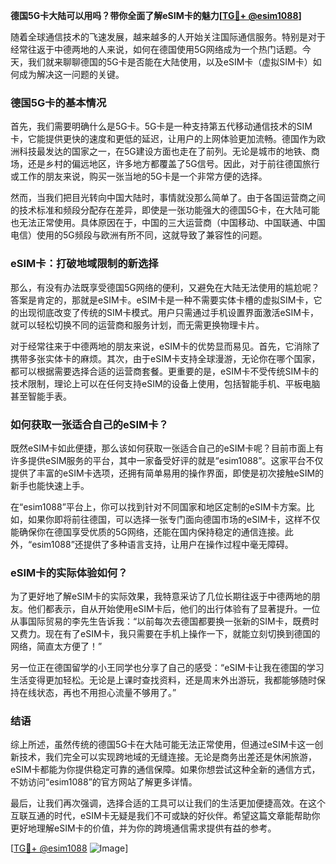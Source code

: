 **德国5G卡大陆可以用吗？带你全面了解eSIM卡的魅力[[TG💪+ @esim1088](https://t.me/s/esim1088)]**

随着全球通信技术的飞速发展，越来越多的人开始关注国际通信服务。特别是对于经常往返于中德两地的人来说，如何在德国使用5G网络成为一个热门话题。今天，我们就来聊聊德国的5G卡是否能在大陆使用，以及eSIM卡（虚拟SIM卡）如何成为解决这一问题的关键。

### 德国5G卡的基本情况

首先，我们需要明确什么是5G卡。5G卡是一种支持第五代移动通信技术的SIM卡，它能提供更快的速度和更低的延迟，让用户的上网体验更加流畅。德国作为欧洲科技最发达的国家之一，在5G建设方面也走在了前列。无论是城市的地铁、商场，还是乡村的偏远地区，许多地方都覆盖了5G信号。因此，对于前往德国旅行或工作的朋友来说，购买一张当地的5G卡是一个非常方便的选择。

然而，当我们把目光转向中国大陆时，事情就没那么简单了。由于各国运营商之间的技术标准和频段分配存在差异，即使是一张功能强大的德国5G卡，在大陆可能也无法正常使用。具体原因在于，中国的三大运营商（中国移动、中国联通、中国电信）使用的5G频段与欧洲有所不同，这就导致了兼容性的问题。

### eSIM卡：打破地域限制的新选择

那么，有没有办法既享受德国5G网络的便利，又避免在大陆无法使用的尴尬呢？答案是肯定的，那就是eSIM卡。eSIM卡是一种不需要实体卡槽的虚拟SIM卡，它的出现彻底改变了传统的SIM卡模式。用户只需通过手机设置界面激活eSIM卡，就可以轻松切换不同的运营商和服务计划，而无需更换物理卡片。

对于经常往来于中德两地的朋友来说，eSIM卡的优势显而易见。首先，它消除了携带多张实体卡的麻烦。其次，由于eSIM卡支持全球漫游，无论你在哪个国家，都可以根据需要选择合适的运营商套餐。更重要的是，eSIM卡不受传统SIM卡的技术限制，理论上可以在任何支持eSIM的设备上使用，包括智能手机、平板电脑甚至智能手表。

### 如何获取一张适合自己的eSIM卡？

既然eSIM卡如此便捷，那么该如何获取一张适合自己的eSIM卡呢？目前市面上有许多提供eSIM服务的平台，其中一家备受好评的就是“esim1088”。这家平台不仅提供了丰富的eSIM卡选项，还拥有简单易用的操作界面，即使是初次接触eSIM的新手也能快速上手。

在“esim1088”平台上，你可以找到针对不同国家和地区定制的eSIM卡方案。比如，如果你即将前往德国，可以选择一张专门面向德国市场的eSIM卡，这样不仅能确保你在德国享受优质的5G网络，还能在国内保持稳定的通信连接。此外，“esim1088”还提供了多种语言支持，让用户在操作过程中毫无障碍。

### eSIM卡的实际体验如何？

为了更好地了解eSIM卡的实际效果，我特意采访了几位长期往返于中德两地的朋友。他们都表示，自从开始使用eSIM卡后，他们的出行体验有了显著提升。一位从事国际贸易的李先生告诉我：“以前每次去德国都要换一张新的SIM卡，既费时又费力。现在有了eSIM卡，我只需要在手机上操作一下，就能立刻切换到德国的网络，简直太方便了！”

另一位正在德国留学的小王同学也分享了自己的感受：“eSIM卡让我在德国的学习生活变得更加轻松。无论是上课时查找资料，还是周末外出游玩，我都能够随时保持在线状态，再也不用担心流量不够用了。”

### 结语

综上所述，虽然传统的德国5G卡在大陆可能无法正常使用，但通过eSIM卡这一创新技术，我们完全可以实现跨地域的无缝连接。无论是商务出差还是休闲旅游，eSIM卡都能为你提供稳定可靠的通信保障。如果你想尝试这种全新的通信方式，不妨访问“esim1088”的官方网站了解更多详情。

最后，让我们再次强调，选择合适的工具可以让我们的生活更加便捷高效。在这个互联互通的时代，eSIM卡无疑是我们不可或缺的好伙伴。希望这篇文章能帮助你更好地理解eSIM卡的价值，并为你的跨境通信需求提供有益的参考。

[[TG💪+ @esim1088](https://t.me/s/esim1088) ![Image](https://i.postimg.cc/4NQfJmqS/Snipaste-2025-05-13-00-14-12.png)]